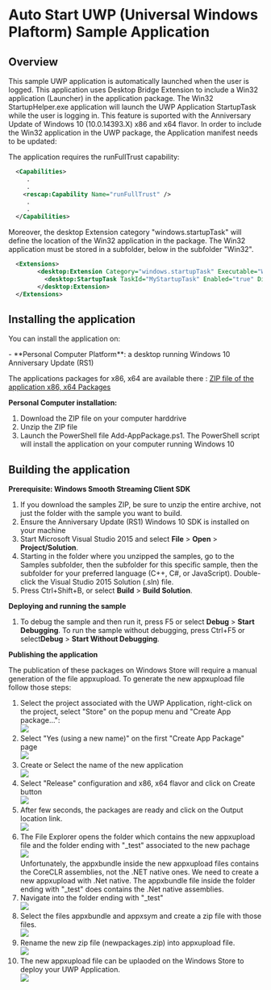 <!---
  category: AudioVideoAndCamera
  samplefwlink: http://go.microsoft.com/fwlink/p/?LinkId=620563&clcid=0x409
--->

# Auto Start UWP (Universal Windows Plaftorm) Sample Application

Overview
--------------
This sample UWP application is automatically launched when the user is logged.
This application uses Desktop Bridge Extension to include a Win32 application (Launcher) in the application package.
The Win32 StartupHelper.exe application will launch the UWP Application StartupTask while the user is logging in.
This feature is suported with the Anniversary Update of Windows 10 (10.0.14393.X) x86 and x64 flavor.
In order to include the Win32 application in the UWP package, the Application manifest needs to be updated:

The application requires the runFullTrust capability:

```xml
  <Capabilities>
     .
     .
    <rescap:Capability Name="runFullTrust" />
     .
     .
  </Capabilities>
```

Moreover, the desktop Extension category "windows.startupTask" will define the location of the Win32 application in the package.
The Win32 application must be stored in a subfolder, below in the subfolder "Win32".
```xml
  <Extensions>
        <desktop:Extension Category="windows.startupTask" Executable="Win32\StartupHelper.exe" EntryPoint="Windows.FullTrustApplication">
          <desktop:StartupTask TaskId="MyStartupTask" Enabled="true" DisplayName="My Startup Helper" />
        </desktop:Extension>
  </Extensions>
```

Installing the application
----------------------------
You can install the application on:
<p/>
- **Personal Computer Platform**: a desktop running Windows 10 Anniversary Update (RS1)

The applications packages for x86, x64 are available there :
[ZIP file of the application x86, x64 Packages](https://github.com/flecoqui/Windows10/raw/master/Samples/StartupUWP/Releases/LatestRelease.zip)


**Personal Computer installation:**

1.  Download the ZIP file on your computer harddrive
2.  Unzip the ZIP file
3.  Launch the PowerShell file Add-AppPackage.ps1. The PowerShell script will install the application on your computer running Windows 10


Building the application
----------------

**Prerequisite: Windows Smooth Streaming Client SDK**

1. If you download the samples ZIP, be sure to unzip the entire archive, not just the folder with the sample you want to build. 
2. Ensure the Anniversary Update (RS1) Windows 10 SDK is installed on your machine
3. Start Microsoft Visual Studio 2015 and select **File** \> **Open** \> **Project/Solution**.
3. Starting in the folder where you unzipped the samples, go to the Samples subfolder, then the subfolder for this specific sample, then the subfolder for your preferred language (C++, C#, or JavaScript). Double-click the Visual Studio 2015 Solution (.sln) file.
4. Press Ctrl+Shift+B, or select **Build** \> **Build Solution**.


**Deploying and running the sample**
1.  To debug the sample and then run it, press F5 or select **Debug** \> **Start Debugging**. To run the sample without debugging, press Ctrl+F5 or select**Debug** \> **Start Without Debugging**.


**Publishing the application**

The publication of these packages on Windows Store will require a manual generation of the file appxupload.
To generate the new appxupload file follow those steps:

1. Select the project associated with the UWP Application, right-click on the project, select "Store" on the popup menu and "Create App package...":<br />
![](https://raw.githubusercontent.com/flecoqui/Windows10/master/Samples/StartupUWP/Docs/createapppackages.png)
2. Select "Yes (using a new name)" on the first "Create App Package" page <br />
![](https://raw.githubusercontent.com/flecoqui/Windows10/master/Samples/StartupUWP/Docs/storepackage.png)
3. Create or Select the name of the new application <br />
![](https://raw.githubusercontent.com/flecoqui/Windows10/master/Samples/StartupUWP/Docs/appname.png)
4. Select "Release" configuration and x86, x64 flavor and click on Create button<br />
![](https://raw.githubusercontent.com/flecoqui/Windows10/master/Samples/StartupUWP/Docs/createapppackagespage.png)
5. After few seconds, the packages are ready and click on the Output location link.<br />
![](https://raw.githubusercontent.com/flecoqui/Windows10/master/Samples/StartupUWP/Docs/createapppackagespagecompleted.png)
6. The File Explorer opens the folder which contains the new appxupload file and the folder ending with "_test" associated to the new pachage<br />
![](https://raw.githubusercontent.com/flecoqui/Windows10/master/Samples/StartupUWP/Docs/files1.png)<br />
Unfortunately, the appxbundle inside the new appxupload files contains the CoreCLR assemblies, not the .NET native ones.
We need to create a new appxupload with .Net native. The appxbundle file inside the folder ending with "_test" does contains the .Net native assemblies.
7. Navigate into the folder ending with "_test" <br />
![](https://raw.githubusercontent.com/flecoqui/Windows10/master/Samples/StartupUWP/Docs/files2.png)
8. Select the files appxbundle and appxsym and create a zip file with those files. <br /> 
![](https://raw.githubusercontent.com/flecoqui/Windows10/master/Samples/StartupUWP/Docs/files3.png)
9. Rename the new zip file (newpackages.zip) into appxupload file. <br />
![](https://raw.githubusercontent.com/flecoqui/Windows10/master/Samples/StartupUWP/Docs/files4.png)
10. The new appxupload file can be uplaoded on the Windows Store to deploy your UWP Application. <br />
![](https://raw.githubusercontent.com/flecoqui/Windows10/master/Samples/StartupUWP/Docs/files5.png) <br />
 